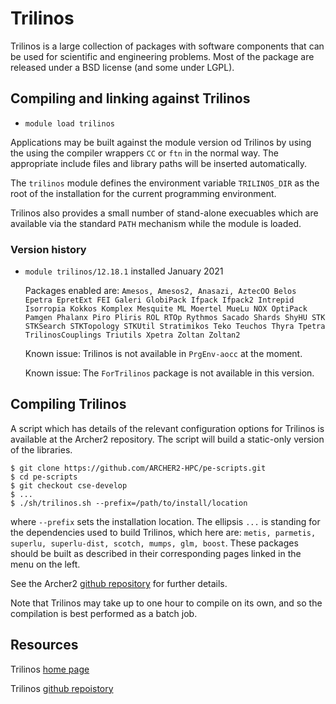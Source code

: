 # Trilinos

Trilinos is a large collection of packages with software components that
can be used
for scientific and engineering problems. Most of the package are
released under a BSD license (and some under LGPL).

## Compiling and linking against Trilinos

- `module load trilinos`

Applications may be built against the module version od Trilinos by
using the using the compiler wrappers `CC` or `ftn` in the normal
way. The appropriate include files and library paths will be
inserted automatically.

The `trilinos` module defines the environment variable `TRILINOS_DIR`
as the root of the installation for the current programming environment.

Trilinos also provides a small number of stand-alone execuables which
are available via the standard `PATH` mechanism while the module is
loaded.


### Version history

- `module trilinos/12.18.1` installed January 2021

    Packages enabled are: `Amesos, Amesos2, Anasazi, AztecOO Belos Epetra
    EpretExt FEI Galeri GlobiPack Ifpack Ifpack2 Intrepid
    Isorropia Kokkos Komplex Mesquite ML Moertel MueLu NOX
    OptiPack Pamgen Phalanx Piro Pliris ROL RTOp Rythmos Sacado Shards
    ShyHU STK STKSearch STKTopology STKUtil Stratimikos Teko Teuchos Thyra
    Tpetra TrilinosCouplings Triutils Xpetra Zoltan Zoltan2`

    Known issue: Trilinos is not available in `PrgEnv-aocc` at the moment.

    Known issue: The `ForTrilinos` package is not available in this version.

## Compiling Trilinos

A script which has details of the relevant configuration options
for Trilinos is available at the Archer2 repository. The script
will build a static-only version of the libraries.
```
$ git clone https://github.com/ARCHER2-HPC/pe-scripts.git
$ cd pe-scripts
$ git checkout cse-develop
$ ...
$ ./sh/trilinos.sh --prefix=/path/to/install/location
```
where `--prefix` sets the installation location. The ellipsis `...`
is standing for the dependencies used to build Trilinos, which
here are: `metis, parmetis, superlu, superlu-dist, scotch, mumps,
glm, boost`. These packages should be built as described in their
corresponding pages linked in the menu on the left.

See the Archer2 [github repository][2] for further details.

Note that Trilinos may take up to one hour to compile on its own, and
so the compilation is best performed as a batch job.

[2]: https://github.com/ARCHER2-HPC/pe-scripts/tree/cse-develop


## Resources


Trilinos [home page](https://trilinos.github.io)

Trilinos [github repoistory](https://github.com/trilinos/Trilinos)
